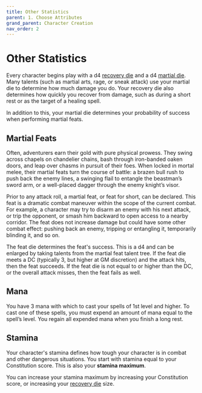 ```yaml
---
title: Other Statistics
parent: 1. Choose Attributes
grand_parent: Character Creation
nav_order: 2
---
```


# Other Statistics
Every character begins play with a d4 [recovery die](https://stormchaserroleplaying.com/stormchaserRPG/Talents/Die/Recovery/) and a d4 [martial die](https://stormchaserroleplaying.com/stormchaserRPG/Talents/Die/Martial/). Many talents (such as martial arts, rage, or sneak attack) use your martial die to determine how much damage you do. Your recovery die also determines how quickly you recover from damage, such as during a short rest or as the target of a healing spell.

In addition to this, your martial die determines your probability of success when performing martial feats.

## Martial Feats
Often, adventurers earn their gold with pure physical prowess. They swing across chapels on chandelier chains, bash through iron-banded oaken doors, and leap over chasms in pursuit of their foes. When locked in mortal melee, their martial feats turn the course of battle: a brazen bull rush to push back the enemy lines, a swinging flail to entangle the beastman’s sword arm, or a well-placed dagger through the enemy knight’s visor.

Prior to any attack roll, a martial feat, or feat for short, can be declared. This feat is a dramatic combat maneuver within the scope of the current combat. For example, a character may try to disarm an enemy with his next attack, or trip the opponent, or smash him backward to open access to a nearby corridor. The feat does not increase damage but could have some other combat effect: pushing back an enemy, tripping or entangling it, temporarily blinding it, and so on.

The feat die determines the feat's success. This is a d4 and can be enlarged by taking talents from the martial feat talent tree. If the feat die meets a DC (typically 3, but higher at GM discretion) and the attack hits, then the feat succeeds. If the feat die is not equal to or higher than the DC, or the overall attack misses, then the feat fails as well.

## Mana
You have 3 mana with which to cast your spells of 1st level and higher. To cast one of these spells, you must expend an amount of mana equal to the spell’s level. You regain all expended mana when you finish a long rest.

## Stamina
Your character's stamina defines how tough your character is in combat and other dangerous situations. You start with stamina equal to your Constitution score. This is also your **stamina maximum**.

You can increase your stamina maximum by increasing your Constitution score, or increasing your [recovery die](https://stormchaserroleplaying.com/stormchaserRPG/Talents/Die/Recovery/) size.
